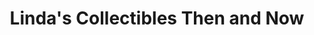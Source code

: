 ---
title: "Linda's Collectibles Then and Now"
url: /huntington/lindas-collectibles-then-and-now/
shop: antiques
---